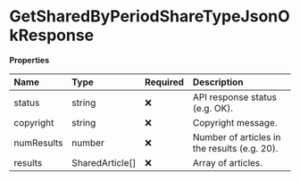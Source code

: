 # GetSharedByPeriodShareTypeJsonOkResponse

**Properties**

| Name       | Type            | Required | Description                                  |
| :--------- | :-------------- | :------- | :------------------------------------------- |
| status     | string          | ❌       | API response status (e.g. OK).               |
| copyright  | string          | ❌       | Copyright message.                           |
| numResults | number          | ❌       | Number of articles in the results (e.g. 20). |
| results    | SharedArticle[] | ❌       | Array of articles.                           |
